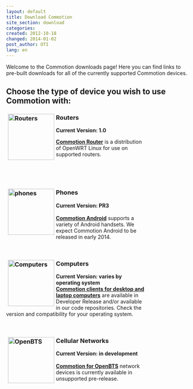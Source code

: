 ```yaml
---
layout: default
title: Download Commotion
site_section: download
categories: 
created: 2012-10-18
changed: 2014-01-02
post_author: OTI
lang: en
---
```

  <p>Welcome to the Commotion downloads page! Here you can find links to pre-built downloads for all of the currently supported Commotion devices.</p>

<h2>Choose the type of device you wish to use Commotion with:</h2>

<div style="width:75%;">
<h3><a href="/download/routers" name="Routers" title="Routers"><img alt="Routers" src="/files/router3.png" style="margin-left: 0.3em; margin-right: 0.3em; float: left; height: 125px; width: 125px;" /></a>Routers</h3>

<p><strong>Current Version: 1.0</strong></p>

<p><strong><a href="/download/routers">Commotion Router</a></strong> is a distribution of OpenWRT Linux for use on supported routers.</p>

<p>&nbsp;</p>

<p>&nbsp;</p>
</div>

<div style="width:75%;">
<h3><a href="/download/android" name="Phones" title="Phones"><img alt="phones" src="/files/cellPhone3.png" style="margin-left: 0.3em; margin-right: 0.3em; height: 125px; width: 125px; float: left;" /></a>Phones</h3>

<p><strong>Current Version: PR3</strong><br />
<br />
<strong><a href="/download/android">Commotion Android</a></strong> supports a variety of Android handsets. We expect Commotion Android to be released in early 2014.</p>

<p>&nbsp;</p>
</div>

<div style="width:75%;">
<h3><a href="/download/computers" name="Computers" title="Computers"><img alt="Computers" src="/files/laptop3.png" style="margin-left: 0.3em; margin-right: 0.3em; height: 125px; width: 125px; float: left;" /></a>Computers</h3>

<p><strong>Current Version: varies by operating system</strong><br />
<strong><a href="/download/computers">Commotion clients for desktop and laptop computers</a></strong> are available in Developer Release and/or available in our code repositories. Check the version and compatibility for your operating system.</p>

<p>&nbsp;</p>
</div>

<div style="width:75%;">
<h3><a href="/download/openbts" name="OpenBTS" title="OpenBTS"><img alt="OpenBTS" src="/files/cellTower3.png" style="margin-left: 0.3em; margin-right: 0.3em; height: 125px; width: 125px; float: left;" /></a>Cellular Networks</h3>

<p><strong>Current Version: in development</strong><br />
<br />
<strong><a href="/download/openbts">Commotion for OpenBTS</a></strong> network devices is currently available in unsupported pre-release.</p>
</div>

<p>&nbsp;</p>
 
